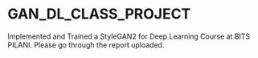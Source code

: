 # GAN_DL_CLASS_PROJECT
Implemented and Trained a StyleGAN2 for Deep Learning Course at BITS PILANI.
Please go through the report uploaded.
